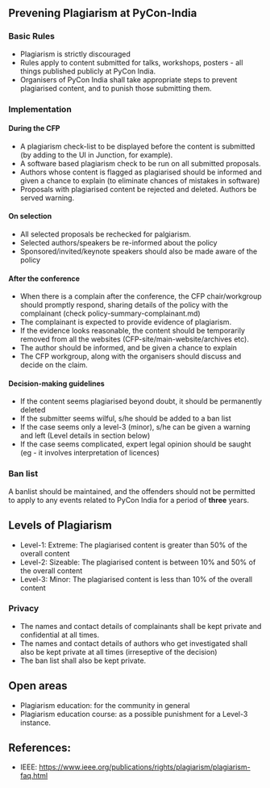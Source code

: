 ## Prevening Plagiarism at PyCon-India

### Basic Rules

- Plagiarism is strictly discouraged
- Rules apply to content submitted for talks, workshops, posters - all things  published publicly at PyCon India.
- Organisers of PyCon India shall take appropriate steps to prevent plagiarised content, and to punish those submitting them. 

### Implementation

#### During the CFP

- A plagiarism check-list to be displayed before the content is submitted
  (by adding to the UI in Junction, for example).
- A software based plagiarism check to be run on all submitted proposals.
- Authors whose content is flagged as plagiarised should be informed and given a chance to explain (to eliminate chances of mistakes in software)
- Proposals with plagiarised content be rejected and deleted. Authors be served warning.

#### On selection

- All selected proposals be rechecked for palgiarism.
- Selected authors/speakers be re-informed about the policy
- Sponsored/invited/keynote speakers should also be made aware of the policy

#### After the conference

- When there is a complain after the conference, the CFP chair/workgroup should promptly respond, sharing details of the policy with the complainant (check policy-summary-complainant.md)
- The complainant is expected to provide evidence of plagiarism.
- If the evidence looks reasonable, the content should be temporarily removed from all the websites (CFP-site/main-website/archives etc).
- The author should be informed, and be given a chance to explain
- The CFP workgroup, along with the organisers should discuss and decide on the claim.

#### Decision-making guidelines

- If the content seems plagiarised beyond doubt, it should be permanently deleted 
- If the submitter seems wilful, s/he should be added to a ban list
- If the case seems only a level-3 (minor), s/he can be given a warning and left (Level details in section below)
- If the case seems complicated, expert legal opinion should be saught (eg - it involves interpretation of licences)

### Ban list

A banlist should be maintained, and the offenders should not be permitted to apply to any events related to PyCon India for a period of **three** years.

## Levels of Plagiarism

- Level-1: Extreme: The plagiarised content is greater than 50% of the overall content
- Level-2: Sizeable: The plagiarised content is between 10% and 50% of the overall content
- Level-3: Minor: The plagiarised content is less than 10% of the overall content


### Privacy

- The names and contact details of complainants shall be kept private and confidential at all times.
- The names and contact details of authors who get investigated shall also be kept private at all times (irreseptive of the decision)
- The ban list shall also be kept private.


## Open areas

- Plagiarism education: for the community in general
- Plagiarism education course: as a possible punishment for a Level-3 instance.

## References:

- IEEE: https://www.ieee.org/publications/rights/plagiarism/plagiarism-faq.html

